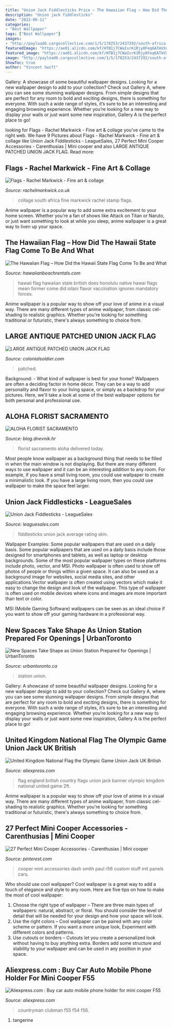 ```yaml
---
title: "Union Jack Fiddlesticks Price ~ The Hawaiian Flag – How Did The Hawaii State Flag Come To Be And What"
description: "Union jack fiddlesticks"
date: "2022-06-11"
categories:
- "Best Wallpaper"
tags: ["Best Wallpaper"]
images:
- "http://payload6.cargocollective.com/1/5/178253/2437292/south-africa-000.jpg"
featuredImage: "https://ae01.alicdn.com/kf/HTB1j7CWaIvrK1Rjy0Feq6ATmVXam/car-auto-mobile-phone-holder-for-mini-cooper-F55-F56-F54-car-styling-clubman-countryman-holder.jpg"
featured_image: "https://ae01.alicdn.com/kf/HTB1j7CWaIvrK1Rjy0Feq6ATmVXam/car-auto-mobile-phone-holder-for-mini-cooper-F55-F56-F54-car-styling-clubman-countryman-holder.jpg"
image: "http://payload6.cargocollective.com/1/5/178253/2437292/south-africa-000.jpg"
ShowToc: true
author: "Vincent Swift"
---
```



Gallery: A showcase of some beautiful wallpaper designs.
Looking for a new wallpaper design to add to your collection? Check out Gallery A, where you can see some stunning wallpaper designs. From simple designs that are perfect for any room to bold and exciting designs, there is something for everyone. With such a wide range of styles, it’s sure to be an interesting and engaging browsing experience. Whether you’re looking for a new way to display your walls or just want some new inspiration, Gallery A is the perfect place to go!
		
		
		
		
		
		
		
	

		
looking for Flags - Rachel Markwick - Fine art &amp; collage you've came to the right web. We have 9 Pictures about Flags - Rachel Markwick - Fine art &amp; collage like Union Jack Fiddlesticks - LeagueSales, 27 Perfect Mini Cooper Accessories - Carenthusias | Mini cooper and also LARGE ANTIQUE PATCHED UNION JACK FLAG. Read more:
		
    
## Flags - Rachel Markwick - Fine Art &amp; Collage

<img loading=lazy src="http://payload6.cargocollective.com/1/5/178253/2437292/south-africa-000.jpg" onerror="this.onerror=null;this.src='https://tse4.mm.bing.net/th?id=OIP.a8F4BT-J3p-JZhRAwcUmfQHaFP&amp;pid=15.1';" alt="Flags - Rachel Markwick - Fine art &amp; collage">

_Source: rachelmarkwick.co.uk_

>collage south africa fine markwick rachel stamp flags. 

	

Anime wallpaper is a popular way to add some extra excitement to your home screen. Whether you’re a fan of shows like Attack on Titan or Naruto, or just want something to look at while you sleep, anime wallpaper is a great way to liven up your space.

    
## The Hawaiian Flag – How Did The Hawaii State Flag Come To Be And What

<img loading=lazy src="http://www.hawaiianbeachrentals.com/hawaiitravelblog/wp-content/uploads/hawaii-flag-with-clipping-path.jpg" onerror="this.onerror=null;this.src='https://tse1.mm.bing.net/th?id=OIP.KHQSE4mnEJyFGzMAoXtDsQHaFj&amp;pid=15.1';" alt="The Hawaiian Flag – How Did the Hawaii State Flag Come To Be and What">

_Source: hawaiianbeachrentals.com_

>hawaii flag hawaiian state british does honolulu native hawai flags mean former come did iolani flavor vaccination ignores mandatory forces. 

	

Anime wallpaper is a popular way to show off your love of anime in a visual way. There are many different types of anime wallpaper, from classic cel-shading to realistic graphics. Whether you're looking for something traditional or futuristic, there's always something to choice from.

    
## LARGE ANTIQUE PATCHED UNION JACK FLAG

<img loading=lazy src="https://www.colonialsoldier.com/img/2105/8779-1620921633.5118.jpg" onerror="this.onerror=null;this.src='https://tse2.mm.bing.net/th?id=OIP.ZnryrJkW8Z3uNoYfrsesngHaJ4&amp;pid=15.1';" alt="LARGE ANTIQUE PATCHED UNION JACK FLAG">

_Source: colonialsoldier.com_

>patched. 

	

Background: - What kind of wallpaper is best for your home?
Wallpapers are often a deciding factor in home décor. They can be a way to add personality and flavor to your living space, or simply as a backdrop for your pictures. Here, we'll take a look at some of the best wallpaper options for both personal and professional use.

    
## ALOHA FLORIST SACRAMENTO

<img loading=lazy src="http://bit.ly/pcAu5a" onerror="this.onerror=null;this.src='https://tse2.mm.bing.net/th?id=OIP.EzBhebizNEl-U1fLw8aUOQAAAA&amp;pid=15.1';" alt="ALOHA FLORIST SACRAMENTO">

_Source: blog.dnevnik.hr_

>florist sacramento aloha delivered today. 

	

Most people know wallpaper as a background thing that needs to be filled in when the main window is not displaying. But there are many different ways to use wallpaper and it can be an interesting addition to any room. For example, if you have a small living room, you could use wallpaper to create a minimalistic look. If you have a large living room, then you could use wallpaper to make the space feel larger.

    
## Union Jack Fiddlesticks - LeagueSales

<img loading=lazy src="http://img.youtube.com/vi/hA56ySKNIso/0.jpg" onerror="this.onerror=null;this.src='https://tse1.mm.bing.net/th?id=OIP.Nle619TuFLlk8ZbjGu3wjAHaFj&amp;pid=15.1';" alt="Union Jack Fiddlesticks - LeagueSales">

_Source: leaguesales.com_

>fiddlesticks union jack average rating skin. 

	

Wallpaper Examples: Some popular wallpapers that are used on a daily basis.
Some popular wallpapers that are used on a daily basis include those designed for smartphones and tablets, as well as laptop or desktop backgrounds. Some of the most popular wallpaper types on these platforms include photo, vector, and MSI. 
Photo wallpaper is often used to show off photos of people or things within a given space. It can also be used as a background image for websites, social media sites, and other applications.Vector wallpaper is often created using vectors which make it easy to change the design and look of the wallpaper. This type of wallpaper is often used on mobile devices where icons and images are more important than text or color. 

MSI (Mobile Gaming Software) wallpapers can be seen as an ideal choice if you want to show off your gaming hardware in a professional way.

    
## New Spaces Take Shape As Union Station Prepared For Openings | UrbanToronto

<img loading=lazy src="https://cdn.skyrisecities.com/sites/default/files/images/articles/2019/04/36918/36918-123845.jpg" onerror="this.onerror=null;this.src='https://tse3.mm.bing.net/th?id=OIP.X2oAFrXVctJgAeElea2Q8AHaE7&amp;pid=15.1';" alt="New Spaces Take Shape as Union Station Prepared for Openings | UrbanToronto">

_Source: urbantoronto.ca_

>station union. 

	

Gallery: A showcase of some beautiful wallpaper designs.
Looking for a new wallpaper design to add to your collection? Check out Gallery A, where you can see some stunning wallpaper designs. From simple designs that are perfect for any room to bold and exciting designs, there is something for everyone. With such a wide range of styles, it’s sure to be an interesting and engaging browsing experience. Whether you’re looking for a new way to display your walls or just want some new inspiration, Gallery A is the perfect place to go!





	
	
    
## United Kingdom National Flag The Olympic Game Union Jack UK British

<img loading=lazy src="https://ae01.alicdn.com/kf/HTB12JIDXUrrK1RkSne1q6ArVVXa2/United-Kingdom-National-Flag-the-Olympic-Game-Union-Jack-UK-British-Flag-England-Country-Flags-Banner.jpg" onerror="this.onerror=null;this.src='https://tse4.mm.bing.net/th?id=OIP.i0Ya5MQ2vI6nxVTV6DoqLQHaHa&amp;pid=15.1';" alt="United Kingdom National Flag the Olympic Game Union Jack UK British">

_Source: aliexpress.com_

>flag england british country flags union jack banner olympic kingdom national united game 2ft. 

	

Anime wallpaper is a popular way to show off your love of anime in a visual way. There are many different types of anime wallpaper, from classic cel-shading to realistic graphics. Whether you're looking for something traditional or futuristic, there's always something to choice from.

    
## 27 Perfect Mini Cooper Accessories - Carenthusias | Mini Cooper

<img loading=lazy src="https://i.pinimg.com/736x/5e/96/73/5e9673cfbb73afa5cc0be1d3bbf5b2e3.jpg" onerror="this.onerror=null;this.src='https://tse4.mm.bing.net/th?id=OIP.7d5qdXvECZBuHLxdcBdAWAHaJQ&amp;pid=15.1';" alt="27 Perfect Mini Cooper Accessories - Carenthusias | Mini cooper">

_Source: pinterest.com_

>cooper mini accessories dash smith paul r56 custom stuff mit panels cars. 

	

Who should use cool wallpaper?
Cool wallpaper is a great way to add a touch of elegance and style to any room. Here are five tips on how to make the most of cool wallpaper: 
1) Choose the right type of wallpaper – There are three main types of wallpapers: natural, abstract, or floral. You should consider the level of detail that will be needed for your design and how your space will look. 
2) Use the right colors – Cool wallpaper can be paired with any color scheme or pattern. If you want a more unique look, Experiment with different colors and patterns. 
3) Use cutouts or borders – Cutouts let you create a personalized look without having to buy anything extra. Borders add some structure and stability to your wallpaper and can be used in any position in your space.

    
## Aliexpress.com : Buy Car Auto Mobile Phone Holder For Mini Cooper F55

<img loading=lazy src="https://ae01.alicdn.com/kf/HTB1j7CWaIvrK1Rjy0Feq6ATmVXam/car-auto-mobile-phone-holder-for-mini-cooper-F55-F56-F54-car-styling-clubman-countryman-holder.jpg" onerror="this.onerror=null;this.src='https://tse4.mm.bing.net/th?id=OIP.zy4RnqYR7NDt2NPPAjd8YQHaHa&amp;pid=15.1';" alt="Aliexpress.com : Buy car auto mobile phone holder for mini cooper F55">

_Source: aliexpress.com_

>countryman clubman f55 f54 f56. 

	

1. tangerine 

